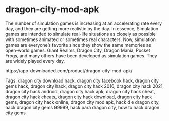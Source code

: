 # dragon-city-mod-apk
The number of simulation games is increasing at an accelerating rate every day, and they are getting more realistic by the day. In essence, Simulation games are intended to simulate real-life situations as closely as possible with sometimes animated or sometimes real characters. Now, simulation games are everyone’s favorite since they show the same memories as open-world games. Giant Realms, Dragon City, Dragon Mania, Pocket Frogs, and many others have been developed as simulation games. They are widely played every day.
<p> https://app-downloaded.com/product/dragon-city-mod-apk/ <p>
  Tags: dragon city download hack, dragon city facebook hack, dragon city gems hack, dragon city hack, dragon city hack 2016, dragon city hack 2021, dragon city hack android, dragon city hack apk, dragon city hack cheat, dragon city hack cheats, dragon city hack download, dragon city hack gems, dragon city hack online, dragon city mod apk, hack d e dragon city, hack dragon city gems 99999, hack para dragon city, how to hack dragon city gems
